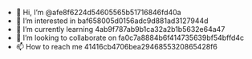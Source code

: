 - 👋 Hi, I’m @afe8f6224d54605565b51716846fd40a
- 👀 I’m interested in baf658005d0156adc9d881ad3127944d
- 🌱 I’m currently learning 4ab9f787ab9b1ca32a2b1b5632e64a47
- 💞️ I’m looking to collaborate on fa0c7a8884b6f414735639bf54bffd4c
- 📫 How to reach me 41416cb4706bea2946855320865428f6

<!---
afe8f6224d54605565b51716846fd40a/afe8f6224d54605565b51716846fd40a is a ✨ special ✨ repository because its `README.md` (this file) appears on your GitHub profile.
You can click the Preview link to take a look at your changes.
--->
